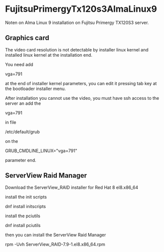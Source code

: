 # FujitsuPrimergyTx120s3AlmaLinux9
Noten on Alma Linux 9 installation on Fujitsu Primergy TX120S3 server.

## Graphics card

The video card resolution is not detectable by installer linux kernel and installed linux kernel at the installation end.

You need add

vga=791

at the end of installer kernel parameters, you can edit it pressing tab key at the bootloader installer menu.

After installation you cannot use the video, you must have ssh access to the server an add the

vga=791

in file

/etc/default/grub

on the

GRUB_CMDLINE_LINUX="vga=791"

parameter end.

## ServerView Raid Manager

Download the ServerView_RAID installer for Red Hat 8 el8.x86_64

install the init scripts

dnf install initscripts

install the pciutils

dnf install pciutils

then you can install the ServerView Raid Manager

rpm -Uvh ServerView_RAID-7.9-1.el8.x86_64.rpm
